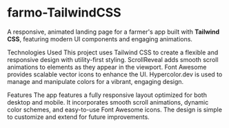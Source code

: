 # farmo-TailwindCSS
A responsive, animated landing page for a farmer's app built with **Tailwind CSS**, featuring modern UI components and engaging animations.

Technologies Used
This project uses Tailwind CSS to create a flexible and responsive design with utility-first styling. ScrollReveal adds smooth scroll animations to elements as they appear in the viewport. Font Awesome provides scalable vector icons to enhance the UI. Hypercolor.dev is used to manage and manipulate colors for a vibrant, engaging design.

Features
The app features a fully responsive layout optimized for both desktop and mobile. It incorporates smooth scroll animations, dynamic color schemes, and easy-to-use Font Awesome icons. The design is simple to customize and extend for future improvements.
